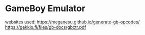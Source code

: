# GameBoy Emulator
websites used: https://meganesu.github.io/generate-gb-opcodes/
https://gekkio.fi/files/gb-docs/gbctr.pdf
